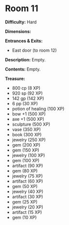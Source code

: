 # Room 11

**Difficulty:** Hard

**Dimensions:** 

**Entrances & Exits:**
- East door (to room 12)

**Description:**
Empty.

**Contents:**
Empty.

**Treasure:**
- 800 cp (8 XP)
- 920 sp (92 XP)
- 142 gp (142 XP)
- 6 pp (30 XP)
- potion of healing (100 XP)
- bow +1 (500 XP)
- axe +1 (500 XP)
- sculpture (500 XP)
- vase (350 XP)
- book (300 XP)
- jewelry (250 XP)
- gem (200 XP)
- gem (150 XP)
- jewelry (100 XP)
- gem (100 XP)
- artifact (90 XP)
- gem (80 XP)
- jewelry (75 XP)
- artifact (60 XP)
- gem (50 XP)
- jewelry (40 XP)
- artifact (30 XP)
- gem (25 XP)
- jewelry (20 XP)
- artifact (15 XP)
- gem (10 XP)